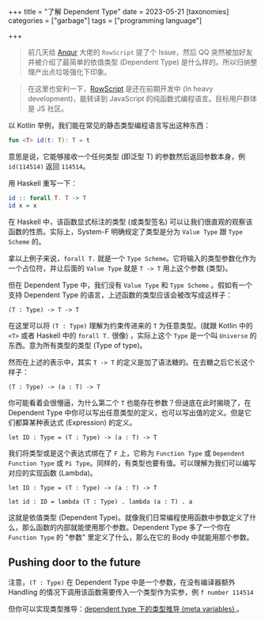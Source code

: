 +++
title = "了解 Dependent Type"
date = 2023-05-21
[taxonomies]
categories = ["garbage"]
tags = ["programming language"]

+++

> 前几天给 [Anqur](https://github.com/anqurvanillapy) 大佬的 `RowScript` 提了个 Issue，然后 QQ 突然被加好友并被介绍了最简单的依值类型 (Dependent Type) 是什么样的。所以归纳整理产出点垃圾强化下印象。

> 在这里也安利一下，[RowScript](https://github.com/rowscript/rowscript) 是还在前期开发中 (In heavy development)，能转译到 JavaScript 的纯函数式编程语言。目标用户群体是 JS 社区。

以 Kotlin 举例，我们能在常见的静态类型编程语言写出这种东西：

```kotlin
fun <T> id(t: T): T = t
```

意思是说，它能够接收一个任何类型 (即泛型 T) 的参数然后返回参数本身，例 `id(114514)` 返回 `114514`。

用 Haskell 重写一下：

```haskell
id :: forall T. T -> T
id x = x
```

在 Haskell 中，该函数显式标注的类型 (或类型签名) 可以让我们很直观的观察该函数的性质。实际上，System-F 明确规定了类型是分为 `Value Type` 跟 `Type Scheme` 的。

拿以上例子来说，`forall T.` 就是一个 `Type Scheme`。它将输入的类型参数化作为一个占位符，并让后面的 `Value Type` 就是 `T -> T` 用上这个参数 (类型)。

但在 Dependent Type 中，我们没有 `Value Type` 和 `Type Scheme` 。假如有一个支持 Dependent Type 的语言，上述函数的类型应该会被改写成这样子：

```
(T : Type) -> T -> T
```

在这里可以将 `(T : Type)` 理解为约束传进来的 `T` 为任意类型。(就跟 Kotlin 中的 `<T>` 或者 Haskell 中的 `forall T.` 很像) ，实际上这个 `Type` 是一个叫 `Universe` 的东西。意为所有类型的类型 (Type of type)。

然而在上述的表示中，其实 `T -> T` 的定义是加了语法糖的。在去糖之后它长这个样子：

```
(T : Type) -> (a : T) -> T
```

你可能看着会很懵逼，为什么第二个 `T` 也能存在参数？但谜底在此时揭晓了，在 Dependent Type 中你可以写出任意类型的定义，也可以写出值的定义。但是它们都算某种表达式 (Expression) 的定义。

```
let ID : Type = (T : Type) -> (a : T) -> T
```

我们将类型或是这个表达式绑在了 `F` 上，它称为 `Function Type` 或 `Dependent Function Type` 或 `Pi Type`。同样的，有类型也要有值。可以理解为我们可以编写对应的实现函数 (Lambda)。

```
let ID : Type = (T : Type) -> (a : T) -> T

let id : ID = lambda (T : Type) . lambda (a : T) . a
```

这就是依值类型 (Dependent Type)。就像我们日常编程使用函数中参数定义了什么，那么函数的内部就能使用那个参数。Dependent Type 多了一个你在 `Function Type` 的 "参数" 里定义了什么，那么在它的 Body 中就能用那个参数。

## Pushing door to the future

注意，`(T : Type)` 在 Dependent Type 中是一个参数，在没有编译器额外 Handling 的情况下调用该函数需要传入一个类型作为实参，例 `f number 114514`

但你可以实现类型推导：[dependent type 下的类型推导 (meta variables)
](https://zhuanlan.zhihu.com/p/74410702)。